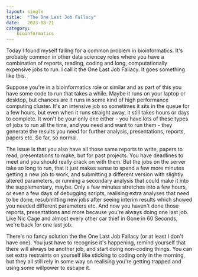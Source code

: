 ```yaml
---
layout: single
title:  "The One Last Job Fallacy"
date:   2023-08-21
category:
    bioinformatics
---
```


Today I found myself falling for a common problem in bioinformatics. It's probably common in other data sciencey roles where you have a combination of reports, reading, coding and long, computationally expensive jobs to run. I call it the One Last Job Fallacy. It goes something like this. 

Suppose you're in a bioinformatics role or similar and as part of this you have some code to run that takes a while. Maybe it runs on your laptop or desktop, but chances are it runs in some kind of high performance computing cluster. It's an intensive job so sometimes it sits in the queue for a few hours, but even when it runs straight away, it still takes hours or days to complete. It won't be your only one either - you have lots of these types of jobs to run all the time, and you need and want to run them - they generate the results you need for further analysis, presentations, reports, papers etc. So far, so normal. 

The issue is that you also have all those same reports to write, papers to read, presentations to make, but for past projects. You have deadlines to meet and you should really crack on with them. But the jobs on the server take so long to run, that it just makes sense to spend a few more minutes getting a new job to work, and submitting a different version with slightly altered parameters, or running a secondary analysis that could make it into the supplementary, maybe. Only a few minutes stretches into a few hours, or even a few days of debugging scripts, realising extra analyses that need to be done, resubmitting new jobs after seeing interim results which showed you needed different parameters etc. And now you haven't done those reports, presentations and more because you're always doing one last job. Like Nic Cage and almost every other car thief in Gone in 60 Seconds, we're back for one last job.

There's no fancy solution the the One Last Job Fallacy (or at least I don't have one). You just have to recognise it's happening, remind yourself that there will always be another job, and start doing non-coding things. You can set extra restraints on yourself like sticking to coding only in the morning, but they all still rely in some way on realising you're getting trapped and using some willpower to escape it.